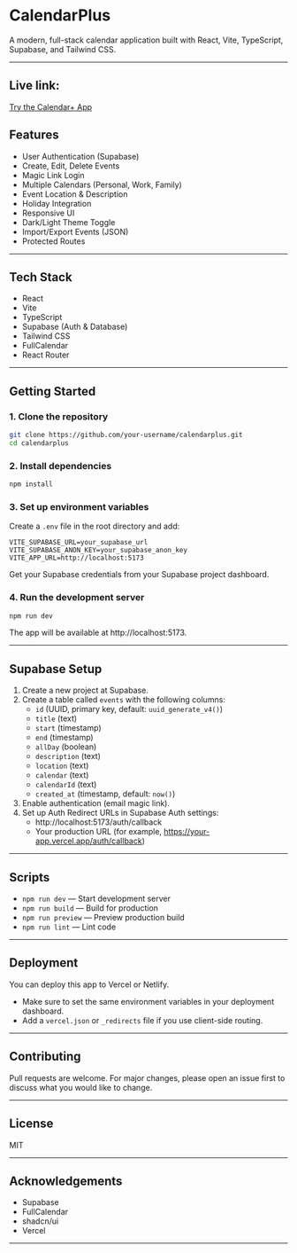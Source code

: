 # CalendarPlus

A modern, full-stack calendar application built with React, Vite, TypeScript, Supabase, and Tailwind CSS.

---

## Live link:
[Try the Calendar+ App](https://calendar-plus-app.vercel.app)

## Features

- User Authentication (Supabase)
- Create, Edit, Delete Events
- Magic Link Login
- Multiple Calendars (Personal, Work, Family)
- Event Location & Description
- Holiday Integration
- Responsive UI
- Dark/Light Theme Toggle
- Import/Export Events (JSON)
- Protected Routes

---

## Tech Stack

- React
- Vite
- TypeScript
- Supabase (Auth & Database)
- Tailwind CSS
- FullCalendar
- React Router

---

## Getting Started

### 1. Clone the repository

```bash
git clone https://github.com/your-username/calendarplus.git
cd calendarplus
```

### 2. Install dependencies

```bash
npm install
```

### 3. Set up environment variables

Create a `.env` file in the root directory and add:

```env
VITE_SUPABASE_URL=your_supabase_url
VITE_SUPABASE_ANON_KEY=your_supabase_anon_key
VITE_APP_URL=http://localhost:5173
```

Get your Supabase credentials from your Supabase project dashboard.

### 4. Run the development server

```bash
npm run dev
```

The app will be available at http://localhost:5173.

---

## Supabase Setup

1. Create a new project at Supabase.
2. Create a table called `events` with the following columns:
   - `id` (UUID, primary key, default: `uuid_generate_v4()`)
   - `title` (text)
   - `start` (timestamp)
   - `end` (timestamp)
   - `allDay` (boolean)
   - `description` (text)
   - `location` (text)
   - `calendar` (text)
   - `calendarId` (text)
   - `created_at` (timestamp, default: `now()`)
3. Enable authentication (email magic link).
4. Set up Auth Redirect URLs in Supabase Auth settings:
   - http://localhost:5173/auth/callback
   - Your production URL (for example, https://your-app.vercel.app/auth/callback)

---

## Scripts

- `npm run dev` — Start development server
- `npm run build` — Build for production
- `npm run preview` — Preview production build
- `npm run lint` — Lint code

---

## Deployment

You can deploy this app to Vercel or Netlify.

- Make sure to set the same environment variables in your deployment dashboard.
- Add a `vercel.json` or `_redirects` file if you use client-side routing.

---

## Contributing

Pull requests are welcome. For major changes, please open an issue first to discuss what you would like to change.

---

## License

MIT

---

## Acknowledgements

- Supabase
- FullCalendar
- shadcn/ui
- Vercel

---
